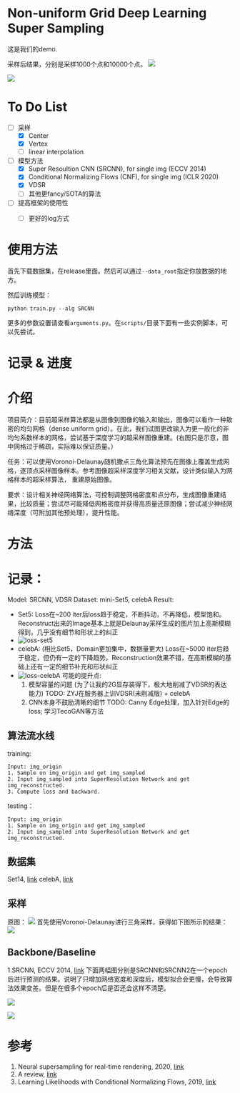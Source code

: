 # Non-uniform Grid Deep Learning Super Sampling

这是我们的demo.


采样后结果，分别是采样1000个点和10000个点。
![](imgs/blur_point1000.jpg)

![](imgs/blur_point10000.png)

# To Do List
- [ ] 采样
  - [x] Center
  - [x] Vertex
  - [ ] linear interpolation
- [ ] 模型方法
  - [x] Super Resoultion CNN (SRCNN), for single img (ECCV 2014)
  - [x] Conditional Normalizing Flows (CNF), for single img (ICLR 2020)
  - [x] VDSR
  - [ ] 其他更fancy/SOTA的算法
- [ ] 提高框架的使用性
  - [ ] 更好的log方式


# 使用方法
首先下载数据集，在release里面。然后可以通过`--data_root`指定你放数据的地方。

然后训练模型：
```
python train.py --alg SRCNN
```
更多的参数设置请查看`arguments.py`。在`scripts/`目录下面有一些实例脚本，可以先尝试。



# 记录 & 进度
# 介绍
项目简介：目前超采样算法都是从图像到图像的输入和输出，图像可以看作一种致密的均匀网格（dense uniform grid）。在此，我们试图更改输入为更一般化的非均匀系数样本的网格，尝试基于深度学习的超采样图像重建。(右图只是示意，图中网格过于稀疏，实际难以保证质量。）

任务：可以使用Voronoi-Delaunay随机撒点三角化算法预先在图像上覆盖生成网格，逐顶点采样图像样本。参考图像超采样深度学习相关文献，设计类似输入为网格样本的超采样算法， 重建原始图像。


要求：设计相关神经网络算法，可控制调整网格密度和点分布，生成图像重建结果，比较质量；尝试尽可能降低网格密度并获得高质量还原图像；尝试减少神经网络深度（可附加其他预处理），提升性能。

# 方法

# 记录：
Model: SRCNN, VDSR
Dataset: mini-Set5, celebA
Result:
- Set5: Loss在~200 iter后loss趋于稳定，不断抖动，不再降低，模型饱和。Reconstruct出来的Image基本上就是Delaunay采样生成的图片加上高斯模糊得到，几乎没有细节和形状上的纠正
- ![loss-set5](imgs/loss-set5.png)
- celebA: (相比Set5，Domain更加集中，数据量更大) Loss在~5000 iter后趋于稳定，但仍有一定的下降趋势。Reconstruction效果不错，在高斯模糊的基础上还有一定的细节补充和形状纠正
- ![loss-celebA](imgs/loss-set5.png)
可能的提升点:
  1. 模型容量的问题 (为了让我的2G显存装得下，极大地削减了VDSR的表达能力) TODO: ZYJ在服务器上训VDSR(未削减版) + celebA
  2. CNN本身不鼓励清晰的细节 TODO: Canny Edge处理，加入针对Edge的loss; 学习TecoGAN等方法
   
## 算法流水线
training:
```
Input: img_origin
1. Sample on img_origin and get img_sampled 
2. Input img_sampled into SuperResolution Network and get img_reconstructed.
3. Compute loss and backward.
```

testing：
```
Input: img_origin
1. Sample on img_origin and get img_sampled 
2. Input img_sampled into SuperResolution Network and get img_reconstructed.
```

## 数据集
Set14, [link](https://deepai.org/dataset/set14-super-resolution)
celebA, [link](https://jbox.sjtu.edu.cn/l/U1y10y)
## 采样
原图：
![](imgs/img_origin.jpeg)
首先使用Voronoi-Delaunay进行三角采样，获得如下图所示的结果：
![](imgs/delaunay.jpg)

## Backbone/Baseline
1.SRCNN, ECCV 2014, [link](https://github.com/yjn870/SRCNN-pytorch)
下面两幅图分别是SRCNN和SRCNN2在一个epoch后进行预测的结果。说明了只增加网络宽度和深度后，模型拟合会更慢，会导致算法效果变差。但是在很多个epoch后是否还会这样不清楚。

![](imgs/pred_SRCNN1_epoch0.png)

![](imgs/predict_SRCNN2_epoch0.png)


# 参考
1. Neural supersampling for real-time rendering, 2020, [link](https://research.fb.com/wp-content/uploads/2020/06/Neural-Supersampling-for-Real-time-Rendering.pdf)
2. A review, [link](https://cseweb.ucsd.edu/~ravir/tianchengsiga.pdf)
3. Learning Likelihoods with Conditional Normalizing Flows, 2019, [link](http://arxiv.org/abs/1912.00042)